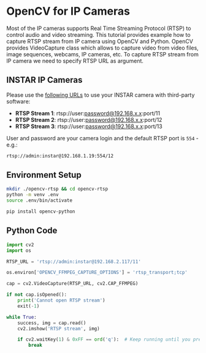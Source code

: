  # OpenCV for IP Cameras
 
Most of the IP cameras supports Real Time Streaming Protocol (RTSP) to control audio and video streaming. This 
tutorial provides example how to capture RTSP stream from IP camera using OpenCV and Python. OpenCV provides 
VideoCapture class which allows to capture video from video files, image sequences, webcams, IP cameras, etc. To 
capture RTSP stream from IP camera we need to specify RTSP URL as argument.

## INSTAR IP Cameras

Please use the [following URLs](https://wiki.instar.com/en/Outdoor_Cameras/IN-9008_HD/Video_Streaming/) to use your INSTAR camera with third-party software:

* __RTSP Stream 1__: rtsp://user:password@192.168.x.x:port/11
* __RTSP Stream 2__: rtsp://user:password@192.168.x.x:port/12
* __RTSP Stream 3__: rtsp://user:password@192.168.x.x:port/13

User and password are your camera login and the default RTSP port is `554` - e.g.:

```bash
rtsp://admin:instar@192.168.1.19:554/12
```

## Environment Setup

```bash
mkdir ./opencv-rtsp && cd opencv-rtsp
python -m venv .env
source .env/bin/activate
```

```bash
pip install opencv-python
```

## Python Code

```python
import cv2
import os

RTSP_URL = 'rtsp://admin:instar@192.168.2.117/11'

os.environ['OPENCV_FFMPEG_CAPTURE_OPTIONS'] = 'rtsp_transport;tcp'

cap = cv2.VideoCapture(RTSP_URL, cv2.CAP_FFMPEG)

if not cap.isOpened():
    print('Cannot open RTSP stream')
    exit(-1)

while True:
    success, img = cap.read()
    cv2.imshow('RTSP stream', img)

    if cv2.waitKey(1) & 0xFF == ord('q'):  # Keep running until you press `q`
        break
```


